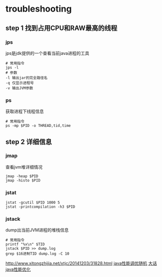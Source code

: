 # troubleshooting



## step 1 找到占用CPU和RAW最高的线程

### jps

jps是jdk提供的一个查看当前java进程的工具

```
# 常用指令
jps -l
# 参数
-l 输出jar的完全路径名
-q 仅显示进程号
-v 输出JVM参数
```

### ps

获取进程下线程信息

```
# 常用指令
ps -mp $PID -o THREAD,tid,time
```

## step 2 详细信息

### jmap

查看jvm堆详细情况

```
jmap -heap $PID
jmap -histo $PID
```

### jstat

```
jstat -gcutil $PID 1000 5
jstat -printcompilation -h3 $PID
```

### jstack

dump出当前JVM进程的堆栈信息

```
# 常用指令
printf "%x\n" $TID
jstack $PID >> dump.log
grep $16进制TID dump.log -C 10
```

http://www.xitongzhijia.net/xtjc/20141203/31828.html
[java性能调优随机](https://yq.aliyun.com/articles/236782?utm_content=m_34647)
[大话java性能优化](http://product.dangdang.com/23949549.html?ref=customer-0-B)
